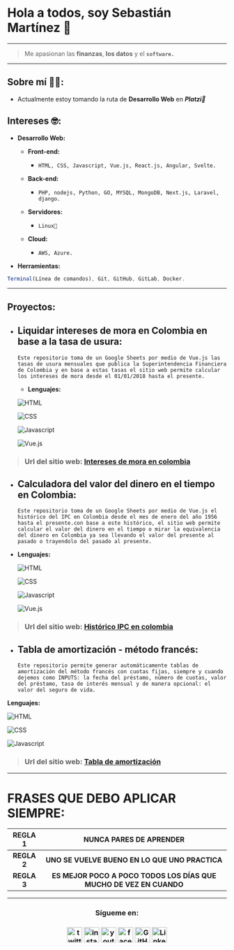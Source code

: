 # **Hola a todos, soy Sebastián Martínez** 👋
---
> Me apasionan las **finanzas**, **los datos** y el **`software.`**
***
## **Sobre mí 👨‍🚀:**
+ Actualmente estoy tomando la ruta de **Desarrollo Web** en ***Platzi💚***
 ## **Intereses 🤓:**
 
  + **Desarrollo Web:**
    
    + **Front-end:**

      +     HTML, CSS, Javascript, Vue.js, React.js, Angular, Svelte.

    + **Back-end:**

      +     PHP, nodejs, Python, GO, MYSQL, MongoDB, Next.js, Laravel, django.

    + **Servidores:**

      +     Linux🐧

    + **Cloud:**

      +     AWS, Azure.

+ **Herramientas:**
```javascript
Terminal(Línea de comandos), Git, GitHub, GitLab, Docker.
```
***
## **Proyectos:**

 + ## **Liquidar intereses de mora en Colombia en base a la tasa de usura:**

       Este repositorio toma de un Google Sheets por medio de Vue.js las tasas de usura mensuales que publica la Superintendencia Financiera de Colombia y en base a estas tasas el sitio web permite calcular los intereses de mora desde el 01/01/2018 hasta el presente.

   + **Lenguajes:**

   ![HTML](https://i.imgur.com/dJfbwSZ.png)

   ![CSS](https://i.imgur.com/pCw8lhk.png)

   ![Javascript](https://i.imgur.com/7jgffQg.png) 
   
   ![Vue.js](https://i.imgur.com/ObgIwuD.png)
> ### **Url del sitio web:** [Intereses de mora en colombia](https://sebastianmartinez25.github.io/interesmoracchuila/index.html "calcular los intereses de mora")

+ ## **Calculadora del valor del dinero en el tiempo en Colombia:**
      Este repositorio toma de un Google Sheets por medio de Vue.js el histórico del IPC en Colombia desde el mes de enero del año 1956 hasta el presente.con base a este histórico, el sitio web permite calcular el valor del dinero en el tiempo o mirar la equivalencia del dinero en Colombia ya sea llevando el valor del presente al pasado o trayendolo del pasado al presente.

+ **Lenguajes:**

   ![HTML](https://i.imgur.com/dJfbwSZ.png)

   ![CSS](https://i.imgur.com/pCw8lhk.png)

   ![Javascript](https://i.imgur.com/7jgffQg.png) 
   
   ![Vue.js](https://i.imgur.com/ObgIwuD.png)
> ### **Url del sitio web:** [Histórico IPC en colombia](https://sebastianmartinez25.github.io/historicoIpc "calcular el valor del dinero en el tiempo")

+ ## **Tabla de amortización - método francés:**
   
      Este repositorio permite generar automáticamente tablas de amortización del método francés con cuotas fijas, siempre y cuando dejemos como INPUTS: la fecha del préstamo, número de cuotas, valor del préstamo, tasa de interés mensual y de manera opcional: el valor del seguro de vida.

**Lenguajes:**

   ![HTML](https://i.imgur.com/dJfbwSZ.png)

   ![CSS](https://i.imgur.com/pCw8lhk.png)

   ![Javascript](https://i.imgur.com/7jgffQg.png)
> ### **Url del sitio web:** [Tabla de amortización](https://sebastianmartinez25.github.io/tabla-amortizacion/tamortizacion.html "Generar tablas de amortización")

***
# **FRASES QUE DEBO APLICAR SIEMPRE:**
| REGLA 1 | NUNCA PARES DE APRENDER |
| :-:  | :----: |
| **REGLA 2** | **UNO SE VUELVE BUENO EN LO QUE UNO PRACTICA** |
| **REGLA 3** | **ES MEJOR POCO A POCO TODOS LOS DÍAS QUE MUCHO DE VEZ EN CUANDO** |

___  
<h3 align="center">Sígueme en:<h3/><div align="center">
<a href="https://twitter.com/Jsmartinezl"><img src="https://i.imgur.com/QSIcVHr.png" alt="twitter" width='35'></a>             
<a href="https://www.instagram.com/sebastian_2506/"><img src="https://i.imgur.com/xIPAC5z.png" alt="instagram" width='35'></a>             
<a href="https://www.youtube.com/channel/UCRGAAz7myGJRXbq8Pd_0M-Q"><img src="https://i.imgur.com/kWTU98Y.png" alt="youtube" width='35'></a>             
<a href="https://www.facebook.com/people/Sebastian-Martinez/1327096202/"><img src="https://i.imgur.com/kQFkmTx.png" alt="facebook" width='35'></a>            
<a href="https://github.com/sebastianMartinez25"><img src="https://i.imgur.com/FtuTx7K.png" alt="GitHub" width='35'></a>
<a href="https://www.linkedin.com/in/juan-sebasti%C3%A1n-mart%C3%ADnez-losada-a9199a1a8"><img src="https://i.imgur.com/dUIqFlF.png" alt="Linkedin" width='35'></a>
<div/>
